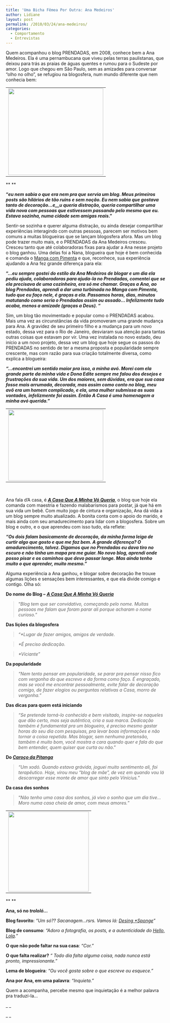 ```yaml
---
title: 'Uma Bicha Fêmea Por Outra: Ana Medeiros'
author: Lidiane
layout: post
permalink: /2010/03/24/ana-medeiros/
categories:
  - Comportamento
  - Entrevistas
---
```

Quem acompanhou o blog PRENDADAS, em 2008, conhece bem a Ana Medeiros. Ela é uma pernambucana que viveu pelas terras paulistanas, que deixou para trás as praias de águas quentes e rumou para o Sudeste por amor. Logo que chegou em São Paulo, sem as amizades para conversar “olho no olho”, se refugiou na blogosfera, num mundo diferente que nem conhecia bem:

<!--more-->

<table align="center">
  <tr>
    <td>
      <strong><a href="https://www.trololodemulher.com.br/2010/02/bicha-femea-ana-medeiros.jpg"><img class="aligncenter size-medium wp-image-4373" title="bicha femea ana medeiros" src="https://www.trololodemulher.com.br/2010/02/bicha-femea-ana-medeiros-300x273.jpg" alt="" width="300" height="273" /></a></strong>
    </td>
  </tr>
</table>

** **

**“_eu nem sabia o que era nem pra que servia um blog. Meus primeiros posts são hilários de tão ruins e sem noção. Eu nem sabia que gostava tanto de decoração…e__u queria distração, queria compartilhar uma vida nova com pessoas que estivessem passando pelo mesmo que eu. Estava sozinha, numa cidade sem amigas reais_.”**

Sentir-se sozinha e querer alguma distração, ou ainda desejar compartilhar experiências interagindo com outras pessoas, parecem ser motivos bem comuns a muitas blogueiras que se lançam blogosfera afora. Mas um blog pode trazer muito mais, e o PRENDADAS da Ana Medeiros cresceu. Cresceu tanto que até colaboradoras fixas para ajudar a Ana nesse projeto o blog ganhou. Uma delas foi a Nana, blogueira que hoje é bem conhecida e comanda o <a href="http://www.mangacompimenta.blogspot.com/" target="_blank" rel="noopener noreferrer">Manga com Pimenta</a> e que, reconhece, sua experiência ajudando a Ana fez grande diferença para ela:

**“…_eu sempre gostei do estilo da Ana Medeiros de blogar e um dia ela pediu ajuda, colaboradoras para ajuda-la no Prendadas, comentei que se ela precisava de uma cozinheira, era só me chamar._ _Graças a Ana, ao blog Prendadas, aprendi a dar uma turbinada no Manga com Pimenta, tudo que eu faço nele, é graças a ela. Passamos horas, dias, minutos matutando como seria o Prendadas assim ou assado… Infelizmente tudo acaba, menos a amizade (graças a Deus)._ “**

Sim, um blog tão movimentado e popular como o PRENDADAS acabou. Mais uma vez as circunstâncias da vida promoveram uma grande mudança para Ana. A gravidez de seu primeiro filho e a mudança para um novo estado, dessa vez para o Rio de Janeiro, desviaram sua atenção para tantas outras coisas que estavam por vir. Uma vez instalada no novo estado, deu início a um novo projeto, dessa vez um blog que hoje segue os passos do PRENDADAS no sentido de ter a mesma proposta e popularidade sempre crescente, mas com razão para sua criação totalmente diversa, como explica a blogueira:

_**“…encontrei um sentido maior pra isso, a minha avó. Morei com ela grande parte da minha vida e Dona Edite sempre me falou dos desejos e frustrações da sua vida. Um dos maiores, sem dúvidas, era que sua casa fosse mais arrumada, decorada, mas assim como conto no blog, meu avô era um homem complicado, e ela, uma mulher submissa as suas vontades, infelizmente foi assim. Então A Casa é uma homenagem a minha avó querida.”**_

<table align="center">
  <tr>
    <td>
      <strong><em><a href="https://www.trololodemulher.com.br/2010/02/familia-feliz.jpg"><img class="aligncenter size-medium wp-image-4374" title="familia feliz" src="https://www.trololodemulher.com.br/2010/02/familia-feliz-300x224.jpg" alt="" width="300" height="224" /></a></em></strong>
    </td>
  </tr>
</table>

 

Ana fala d’A casa, é **_<a href="http://acasaqueaminhavoqueria.blogspot.com/" target="_blank" rel="noopener noreferrer">A Casa Que A Minha Vó Queria</a>_**, o blog que hoje ela comanda com maestria e fazendo malabarismos para postar, já que há em sua vida um bebê. Com muito jogo de cintura e organização, Ana dá vida a um blog sempre muito atualizado. A bonita conta com o apoio do marido, e mais ainda com seu amadurecimento para lidar com a blogosfera. Sobre um blog e outro, e o que aprendeu com isso tudo, ela reflete:

_**“Os dois falam basicamente de decoração, da minha forma leiga de curtir algo que gosto e que me faz bem. A grande diferença? O amadurecimento, talvez. Digamos que no Prendadas eu dava tiro no escuro e não tinha um mapa pra me guiar. No novo blog, aprendi onde posso pisar e os caminhos que devo passar longe. Mas ainda tenho muito o que aprender, muito mesmo.”**_

Alguma experiência a Ana ganhou, e blogar sobre decoração lhe trouxe algumas lições e sensações bem interessantes, e que ela divide comigo e contigo. Olha só:

**Do nome do Blog –** _<a href="http://acasaqueaminhavoqueria.blogspot.com/" target="_blank" rel="noopener noreferrer"><strong>A Casa Que A Minha Vó Queria</strong></a>_

> “_Blog tem que ser convidativo, começando pelo nome. Muitas pessoas me falam que foram parar ali porque acharam o nome curioso.”_

**Das lições da blogosfera**

> _“*Lugar de fazer amigos, amigos de verdade._

> _*É preciso dedicação._

> _*Viciante”_

**Da popularidade**

> _“Nem tento pensar em popularidade, se parar pra pensar nisso fico com vergonha do que escrevo e da forma como faço. É engraçado, mas se você me encontrar pessoalmente, evite falar de decoração comigo, de fazer elogios ou perguntas relativas a Casa, morro de vergonha.”_

**Das dicas para quem está iniciando**

> _“Se pretende torná-lo conhecido e bem visitado, inspire-se naqueles que dão certo, mas seja autêntica, cria a sua marca. Dedicação também é fundamental pra um blogueiro, é preciso mesmo gastar horas do seu dia com pesquisas, pra levar boas informações e não tornar a coisa repetida. Mas blogar, sem nenhuma pretensão, também é muito bom, você mostra a cara quando quer e fala do que bem entender, quem quiser que curta ou não_.”

**Do <a href="http://aninhamedeiros.wordpress.com/" target="_blank" rel="noopener noreferrer"><em>Caroço da Pitanga</em></a>**

> _“Um xodó. Quando estava grávida, joguei muito sentimento ali, foi terapêutico. Hoje, virou meu “blog de mãe”, de vez em quando vou lá descarregar esse monte de amor que sinto pelo Vinícius._”

**Da casa dos sonhos**

> “_Não tenho uma casa dos sonhos, já vivo o sonho que um dia tive&#8230;Moro numa casa cheia de amor, com meus amores._”

<table align="center">
  <tr>
    <td>
      <a href="https://www.trololodemulher.com.br/2010/02/ana-na-praia.jpg"><img class="aligncenter size-full wp-image-4371" title="ana na praia" src="https://www.trololodemulher.com.br/2010/02/ana-na-praia.jpg" alt="" width="254" height="252" /></a>
    </td>
  </tr>
</table>

** **

**Ana, só no _trololó…_**

**Blog favorito**: _“Um só?? Sacanagem&#8230;rsrs. Vamos lá: <a href="http://www.designspongeonline.com/" target="_blank" rel="noopener noreferrer">Desing *Sponge</a>”_

**Blog de consumo**: _“Adoro a fotografia, os posts, e a autenticidade do <a href="http://www.hellololla.com/" target="_blank" rel="noopener noreferrer">Hello, Lola</a>.”_

**O que não pode faltar na sua casa**: _“Cor.”_

**O que falta realizar?** _“ Todo dia falta alguma coisa, nada nunca está pronto, impressionante.”_

**Lema de blogueira**: _“Ou você gosta sobre o que escreve ou esquece.”_

**Ana por Ana, em uma palavra**: _“Inquieta.”_

Quem a acompanha, percebe mesmo que inquietação é a melhor palavra pra traduzí-la…

_ _

_ _